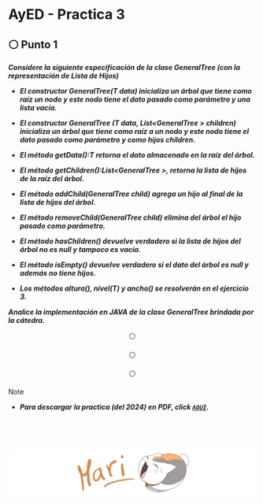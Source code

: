 # AyED - Practica 3

## ⚪ Punto 1

***Considere la siguiente especificación de la clase GeneralTree (con la representación de Lista de Hijos)***

* ***El constructor GeneralTree(T data) inicializa un árbol que tiene como raíz un nodo y este nodo tiene el dato pasado como parámetro y una lista vacía.***

* ***El constructor GeneralTree (T data, List<GeneralTree <T>> children) inicializa un árbol que tiene como raíz a un nodo y este nodo tiene el dato pasado como parámetro y como hijos children.***

* ***El método getData():T retorna el dato almacenado en la raíz del árbol.***

* ***El método getChildren():List<GeneralTree <T>>, retorna la lista de hijos de la raíz del árbol.***

* ***El método addChild(GeneralTree <T> child) agrega un hijo al final de la lista de hijos del árbol.***

* ***El método removeChild(GeneralTree <T> child) elimina del árbol el hijo pasado como parámetro.***

* ***El método hasChildren() devuelve verdadero si la lista de hijos del árbol no es null y tampoco es vacía.***

* ***El método isEmpty() devuelve verdadero si el dato del árbol es null y además no tiene hijos.***

* ***Los métodos altura(), nivel(T) y ancho() se resolverán en el ejercicio 3.***

***Analice la implementación en JAVA de la clase GeneralTree brindada por la cátedra.***

<p align=center>⚪</p>
<p align=center>⚪</p>
<p align=center>⚪</p>

>[!NOTE]
>
> * ***Para descargar la practica (del 2024) en PDF, click [<code>AQUÍ</code>](https://drive.google.com/file/d/1BVH0ZhT94zCJlVmgE91gxRNVW5hF_g-L/view?usp=sharing).***


<br>
<br>
<br>


<p><img align="center" src="https://github.com/Marimari2342/Marimari2342/blob/main/firmagith.png" alt="marigit"/></p>